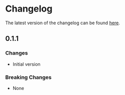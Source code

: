 # Changelog

The latest version of the changelog can be found [here](https://github.com/Azure/bicep-registry-modules/blob/main/avm/ptn/azd/apim-api/CHANGELOG.md).

## 0.1.1

### Changes

- Initial version

### Breaking Changes

- None

